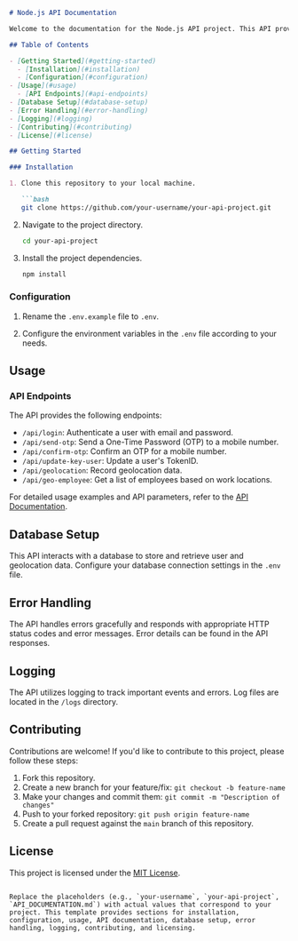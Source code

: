 ```markdown
# Node.js API Documentation

Welcome to the documentation for the Node.js API project. This API provides various functionalities related to user authentication, OTP generation, geolocation tracking, and more.

## Table of Contents

- [Getting Started](#getting-started)
  - [Installation](#installation)
  - [Configuration](#configuration)
- [Usage](#usage)
  - [API Endpoints](#api-endpoints)
- [Database Setup](#database-setup)
- [Error Handling](#error-handling)
- [Logging](#logging)
- [Contributing](#contributing)
- [License](#license)

## Getting Started

### Installation

1. Clone this repository to your local machine.

   ```bash
   git clone https://github.com/your-username/your-api-project.git
   ```

2. Navigate to the project directory.

   ```bash
   cd your-api-project
   ```

3. Install the project dependencies.

   ```bash
   npm install
   ```

### Configuration

1. Rename the `.env.example` file to `.env`.

2. Configure the environment variables in the `.env` file according to your needs.

## Usage

### API Endpoints

The API provides the following endpoints:

- `/api/login`: Authenticate a user with email and password.
- `/api/send-otp`: Send a One-Time Password (OTP) to a mobile number.
- `/api/confirm-otp`: Confirm an OTP for a mobile number.
- `/api/update-key-user`: Update a user's TokenID.
- `/api/geolocation`: Record geolocation data.
- `/api/geo-employee`: Get a list of employees based on work locations.

For detailed usage examples and API parameters, refer to the [API Documentation](API_DOCUMENTATION.md).

## Database Setup

This API interacts with a database to store and retrieve user and geolocation data. Configure your database connection settings in the `.env` file.

## Error Handling

The API handles errors gracefully and responds with appropriate HTTP status codes and error messages. Error details can be found in the API responses.

## Logging

The API utilizes logging to track important events and errors. Log files are located in the `/logs` directory.

## Contributing

Contributions are welcome! If you'd like to contribute to this project, please follow these steps:

1. Fork this repository.
2. Create a new branch for your feature/fix: `git checkout -b feature-name`
3. Make your changes and commit them: `git commit -m "Description of changes"`
4. Push to your forked repository: `git push origin feature-name`
5. Create a pull request against the `main` branch of this repository.

## License

This project is licensed under the [MIT License](LICENSE).
```

Replace the placeholders (e.g., `your-username`, `your-api-project`, `API_DOCUMENTATION.md`) with actual values that correspond to your project. This template provides sections for installation, configuration, usage, API documentation, database setup, error handling, logging, contributing, and licensing.
